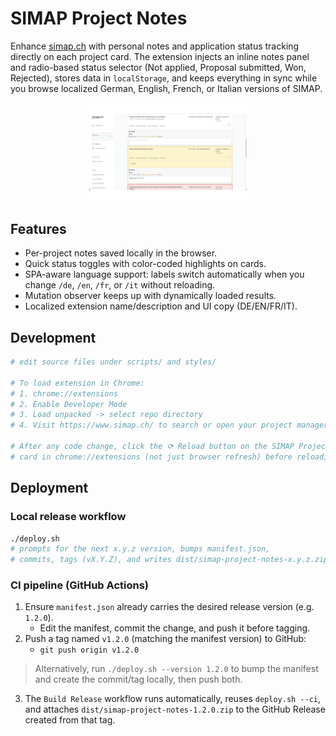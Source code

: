 # SIMAP Project Notes

Enhance [simap.ch](https://www.simap.ch/) with personal notes and application status tracking directly on each project card. The extension injects an inline notes panel and radio-based status selector (Not applied, Proposal submitted, Won, Rejected), stores data in `localStorage`, and keeps everything in sync while you browse localized German, English, French, or Italian versions of SIMAP.

<p align="center">
  <img src="webstore/en_with_bgc.png" alt="SIMAP Project Notes screenshot" width="50%" />
</p>

## Features

- Per-project notes saved locally in the browser.
- Quick status toggles with color-coded highlights on cards.
- SPA-aware language support: labels switch automatically when you change `/de`, `/en`, `/fr`, or `/it` without reloading.
- Mutation observer keeps up with dynamically loaded results.
- Localized extension name/description and UI copy (DE/EN/FR/IT).

## Development

```bash
# edit source files under scripts/ and styles/

# To load extension in Chrome:
# 1. chrome://extensions
# 2. Enable Developer Mode
# 3. Load unpacked -> select repo directory
# 4. Visit https://www.simap.ch/ to search or open your project manager view

# After any code change, click the ⟳ Reload button on the SIMAP Project Notes
# card in chrome://extensions (not just browser refresh) before reloading the site.
```

## Deployment

### Local release workflow

```bash
./deploy.sh
# prompts for the next x.y.z version, bumps manifest.json,
# commits, tags (vX.Y.Z), and writes dist/simap-project-notes-x.y.z.zip
```

### CI pipeline (GitHub Actions)

1. Ensure `manifest.json` already carries the desired release version (e.g. `1.2.0`).
   - Edit the manifest, commit the change, and push it before tagging.
2. Push a tag named `v1.2.0` (matching the manifest version) to GitHub:
   - `git push origin v1.2.0`
> Alternatively, run `./deploy.sh --version 1.2.0` to bump the manifest and create the commit/tag locally, then push both.
3. The `Build Release` workflow runs automatically, reuses `deploy.sh --ci`, and attaches
   `dist/simap-project-notes-1.2.0.zip` to the GitHub Release created from that tag.
